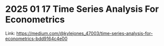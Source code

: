 # 2025 01 17 Time Series Analysis For Econometrics

Link: https://medium.com/@kylejones_47003/time-series-analysis-for-econometrics-bdd9164c4e00

